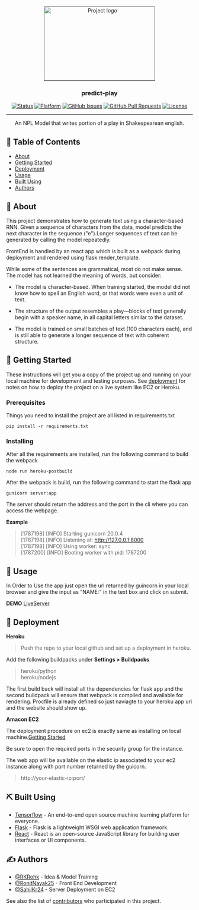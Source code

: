 <p align="center">
  <a href="" rel="noopener">
 <img width=300px height=200px src="https://tensorflow.rstudio.com/images/home/tensorflow-logo.svg" alt="Project logo"></a>
</p>

<h3 align="center">predict-play</h3>

<div align="center">

[![Status](https://img.shields.io/badge/status-active-success.svg)]()
[![Platform](https://img.shields.io/badge/platform-EC2-yellow)]()
[![GitHub Issues](https://img.shields.io/github/issues/Rkrohk/predictplay)](https://github.com/Rkrohk/predictplay/issues)
[![GitHub Pull Requests](https://img.shields.io/github/issues-pr/Rkrohk/predictplay)](https://github.com/Rkrohk/predictplay/pulls)
[![License](https://img.shields.io/badge/license-GPL-blue)](/LICENSE)

</div>

---

<p align="center"> An NPL Model that writes portion of a play in Shakespearean english.
    <br> 
</p>

## 📝 Table of Contents

- [About](#about)
- [Getting Started](#getting_started)
- [Deployment](#deployment)
- [Usage](#usage)
- [Built Using](#built_using)
- [Authors](#authors)

## 🧐 About <a name = "about"></a>

This project demonstrates how to generate text using a character-based RNN. Given a sequence of characters from the data, model predicts the next character in the sequence ("e").Longer sequences of text can be generated by calling the model repeatedly.

FrontEnd is handled by an react app which is built as a webpack during deployment and rendered using flask render_template.

While some of the sentences are grammatical, most do not make sense. The model has not learned the meaning of words, but consider:

- The model is character-based. When training started, the model did not know how to spell an English word, or that words were even a unit of text.

- The structure of the output resembles a play—blocks of text generally begin with a speaker name, in all capital letters similar to the dataset.

- The model is trained on small batches of text (100 characters each), and is still able to generate a longer sequence of text with coherent structure.

## 🏁 Getting Started <a name = "getting_started"></a>

These instructions will get you a copy of the project up and running on your local machine for development and testing purposes. See [deployment](#deployment) for notes on how to deploy the project on a live system like EC2 or Heroku.

### Prerequisites

Things you need to install the project are all listed in requirements.txt

```
pip install -r requirements.txt
```

### Installing

After all the requirements are installed, run the following command to build the webpack

```
node run heroku-postbuild
```
After the webpack is build, run the following command to start the flask app

```
gunicorn server:app
```
The server should return the address and the port in the cli where you can access the webpage.

**Example**

>[1787198] [INFO] Starting gunicorn 20.0.4<br>
>[1787198] [INFO] Listening at: http://127.0.0.1:8000<br>
>[1787198] [INFO] Using worker: sync<br>
>[1787200] [INFO] Booting worker with pid: 1787200<br>

## 🎈 Usage <a name="usage"></a>

In Order to Use the app just open the url returned by guincorn in your local browser and give the input as "NAME:" in the text box and click on submit.

**DEMO** [LiveServer](http://3.1.1.64)

## 🚀 Deployment <a name = "deployment"></a>

**Heroku**

>Push the repo to your local github and set up a deployment in heroku.

Add the following buildpacks under **Settings > Buildpacks**
>heroku/python<br>
>heroku/nodejs

The first build back will install all the dependencies for flask app and the second buildpack will ensure that webpack is compiled and available for rendering.
Procfile is already defined so just naviagte to your heroku app uri and the website should show up.

**Amacon EC2**

The deployment procedure on ec2 is exactly same as installing on local machine.[Getting Started](#getting_started)

Be sure to open the required ports in the security group for the instance.

The web app will be available on the elastic ip associated to your ec2 instance along with port number returned by the guicorn.

>http://your-elastic-ip:port/


## ⛏️ Built Using <a name = "built_using"></a>

- [Tensorflow](https://www.tensorflow.org/) - An end-to-end open source machine learning platform for everyone.
- [Flask](https://flask.palletsprojects.com/en/1.1.x/) - Flask is a lightweight WSGI web application framework. 
- [React](https://reactjs.org/) - React is an open-source JavaScript library for building user interfaces or UI components.


## ✍️ Authors <a name = "authors"></a>

- [@RKRohk](https://github.com/Rkrohk) - Idea & Model Training
- [@RonitNayak25](https://github.com/ronitnayak25) - Front End Development 
- [@SahilKr24](https://github.com/SahilKr24) - Server Deployment on EC2

See also the list of [contributors](https://github.com/Rkrohk/predictplay/contributors) who participated in this project.

